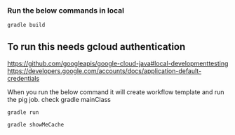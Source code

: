 ### Run the below commands in local
`gradle build`
## To run this needs gcloud authentication
https://github.com/googleapis/google-cloud-java#local-developmenttesting
https://developers.google.com/accounts/docs/application-default-credentials

When you run the below command it will create workflow template and run the pig job. check gradle mainClass

`gradle run`

`gradle showMeCache`
